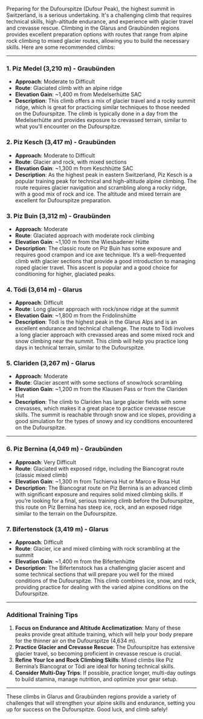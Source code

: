 Preparing for the Dufourspitze (Dufour Peak), the highest summit in Switzerland, is a serious undertaking. It's a challenging climb that requires technical skills, high-altitude endurance, and experience with glacier travel and crevasse rescue. Climbing in the Glarus and Graubünden regions provides excellent preparation options with routes that range from alpine rock climbing to mixed glacier routes, allowing you to build the necessary skills. Here are some recommended climbs:

---

### 1. **Piz Medel (3,210 m) - Graubünden**
   - **Approach**: Moderate to Difficult
   - **Route**: Glaciated climb with an alpine ridge
   - **Elevation Gain**: ~1,400 m from Medelserhütte SAC
   - **Description**: This climb offers a mix of glacier travel and a rocky summit ridge, which is great for practicing similar techniques to those needed on the Dufourspitze. The climb is typically done in a day from the Medelserhütte and provides exposure to crevassed terrain, similar to what you'll encounter on the Dufourspitze.

### 2. **Piz Kesch (3,417 m) - Graubünden**
   - **Approach**: Moderate to Difficult
   - **Route**: Glacier and rock, with mixed sections
   - **Elevation Gain**: ~1,300 m from Keschhütte SAC
   - **Description**: As the highest peak in eastern Switzerland, Piz Kesch is a popular training peak for technical and high-altitude alpine climbing. The route requires glacier navigation and scrambling along a rocky ridge, with a good mix of rock and ice. The altitude and mixed terrain are excellent for Dufourspitze preparation.

### 3. **Piz Buin (3,312 m) - Graubünden**
   - **Approach**: Moderate
   - **Route**: Glaciated approach with moderate rock climbing
   - **Elevation Gain**: ~1,100 m from the Wiesbadener Hütte
   - **Description**: The classic route on Piz Buin has some exposure and requires good crampon and ice axe technique. It’s a well-frequented climb with glacier sections that provide a good introduction to managing roped glacier travel. This ascent is popular and a good choice for conditioning for higher, glaciated peaks.

### 4. **Tödi (3,614 m) - Glarus**
   - **Approach**: Difficult
   - **Route**: Long glacier approach with rock/snow ridge at the summit
   - **Elevation Gain**: ~1,800 m from the Fridolinshütte
   - **Description**: Tödi is the highest peak in the Glarus Alps and is an excellent endurance and technical challenge. The route to Tödi involves a long glacier approach with crevassed areas and some mixed rock and snow climbing near the summit. This climb will help you practice long days in technical terrain, similar to the Dufourspitze.

### 5. **Clariden (3,267 m) - Glarus**
   - **Approach**: Moderate
   - **Route**: Glacier ascent with some sections of snow/rock scrambling
   - **Elevation Gain**: ~1,200 m from the Klausen Pass or from the Clariden Hut
   - **Description**: The climb to Clariden has large glacier fields with some crevasses, which makes it a great place to practice crevasse rescue skills. The summit is reachable through snow and ice slopes, providing a good simulation for the types of snowy and icy conditions encountered on the Dufourspitze.

---

### 6. **Piz Bernina (4,049 m) - Graubünden**
   - **Approach**: Very Difficult
   - **Route**: Glaciated with exposed ridge, including the Biancograt route (classic mixed climb)
   - **Elevation Gain**: ~1,300 m from Tschierva Hut or Marco e Rosa Hut
   - **Description**: The Biancograt route on Piz Bernina is an advanced climb with significant exposure and requires solid mixed climbing skills. If you’re looking for a final, serious training climb before the Dufourspitze, this route on Piz Bernina has steep ice, rock, and an exposed ridge similar to the terrain on the Dufourspitze. 

### 7. **Bifertenstock (3,419 m) - Glarus**
   - **Approach**: Difficult
   - **Route**: Glacier, ice and mixed climbing with rock scrambling at the summit
   - **Elevation Gain**: ~1,400 m from the Bifertenhütte
   - **Description**: The Bifertenstock has a challenging glacier ascent and some technical sections that will prepare you well for the mixed conditions of the Dufourspitze. This climb combines ice, snow, and rock, providing practice for dealing with the varied alpine conditions on the Dufourspitze.

---

### Additional Training Tips
1. **Focus on Endurance and Altitude Acclimatization**: Many of these peaks provide great altitude training, which will help your body prepare for the thinner air on the Dufourspitze (4,634 m).
2. **Practice Glacier and Crevasse Rescue**: The Dufourspitze has extensive glacier travel, so becoming proficient in crevasse rescue is crucial.
3. **Refine Your Ice and Rock Climbing Skills**: Mixed climbs like Piz Bernina’s Biancograt or Tödi are ideal for honing technical skills.
4. **Consider Multi-Day Trips**: If possible, practice longer, multi-day outings to build stamina, manage nutrition, and optimize your gear setup.

---

These climbs in Glarus and Graubünden regions provide a variety of challenges that will strengthen your alpine skills and endurance, setting you up for success on the Dufourspitze. Good luck, and climb safely!  
